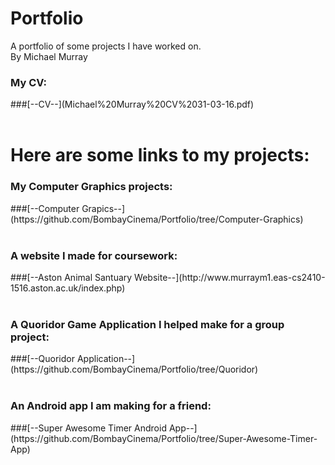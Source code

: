 # Portfolio
A portfolio of some projects I have worked on.</br>
By Michael Murray</br>
<h3>My CV:</h3>
###[--CV--](Michael%20Murray%20CV%2031-03-16.pdf)</br></br>
<h1>Here are some links to my projects:</h1>
<h3>My Computer Graphics projects:</h3>
###[--Computer Grapics--](https://github.com/BombayCinema/Portfolio/tree/Computer-Graphics)</br></br>
<h3>A website I made for coursework:</h3>
###[--Aston Animal Santuary Website--](http://www.murraym1.eas-cs2410-1516.aston.ac.uk/index.php)</br></br>
<h3>A Quoridor Game Application I helped make for a group project:</h3>
###[--Quoridor Application--](https://github.com/BombayCinema/Portfolio/tree/Quoridor)</br></br>
<h3>An Android app I am making for a friend:</h3>
###[--Super Awesome Timer Android App--](https://github.com/BombayCinema/Portfolio/tree/Super-Awesome-Timer-App)</br></br>
